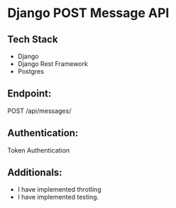 # Django POST Message API

## Tech Stack
- Django
- Django Rest Framework
- Postgres

## Endpoint:
POST /api/messages/

## Authentication:
Token Authentication

## Additionals:
- I have implemented throtling
- I have implemented testing. 